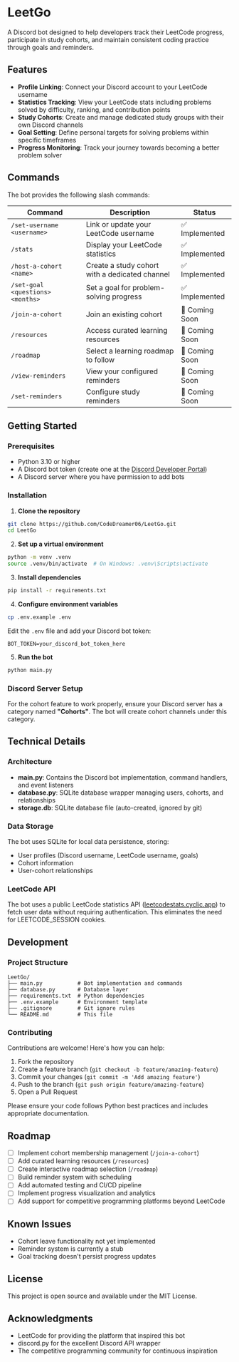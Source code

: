 # LeetGo

A Discord bot designed to help developers track their LeetCode progress, participate in study cohorts, and maintain consistent coding practice through goals and reminders.

## Features

- **Profile Linking**: Connect your Discord account to your LeetCode username
- **Statistics Tracking**: View your LeetCode stats including problems solved by difficulty, ranking, and contribution points
- **Study Cohorts**: Create and manage dedicated study groups with their own Discord channels
- **Goal Setting**: Define personal targets for solving problems within specific timeframes
- **Progress Monitoring**: Track your journey towards becoming a better problem solver

## Commands

The bot provides the following slash commands:

| Command | Description | Status |
|---------|-------------|--------|
| `/set-username <username>` | Link or update your LeetCode username | ✅ Implemented |
| `/stats` | Display your LeetCode statistics | ✅ Implemented |
| `/host-a-cohort <name>` | Create a study cohort with a dedicated channel | ✅ Implemented |
| `/set-goal <questions> <months>` | Set a goal for problem-solving progress | ✅ Implemented |
| `/join-a-cohort` | Join an existing cohort | 🚧 Coming Soon |
| `/resources` | Access curated learning resources | 🚧 Coming Soon |
| `/roadmap` | Select a learning roadmap to follow | 🚧 Coming Soon |
| `/view-reminders` | View your configured reminders | 🚧 Coming Soon |
| `/set-reminders` | Configure study reminders | 🚧 Coming Soon |

## Getting Started

### Prerequisites

- Python 3.10 or higher
- A Discord bot token (create one at the [Discord Developer Portal](https://discord.com/developers/applications))
- A Discord server where you have permission to add bots

### Installation

1. **Clone the repository**

```bash
git clone https://github.com/CodeDreamer06/LeetGo.git
cd LeetGo
```

2. **Set up a virtual environment**

```bash
python -m venv .venv
source .venv/bin/activate  # On Windows: .venv\Scripts\activate
```

3. **Install dependencies**

```bash
pip install -r requirements.txt
```

4. **Configure environment variables**

```bash
cp .env.example .env
```

Edit the `.env` file and add your Discord bot token:

```
BOT_TOKEN=your_discord_bot_token_here
```

5. **Run the bot**

```bash
python main.py
```

### Discord Server Setup

For the cohort feature to work properly, ensure your Discord server has a category named **"Cohorts"**. The bot will create cohort channels under this category.

## Technical Details

### Architecture

- **main.py**: Contains the Discord bot implementation, command handlers, and event listeners
- **database.py**: SQLite database wrapper managing users, cohorts, and relationships
- **storage.db**: SQLite database file (auto-created, ignored by git)

### Data Storage

The bot uses SQLite for local data persistence, storing:
- User profiles (Discord username, LeetCode username, goals)
- Cohort information
- User-cohort relationships

### LeetCode API

The bot uses a public LeetCode statistics API ([leetcodestats.cyclic.app](https://leetcodestats.cyclic.app)) to fetch user data without requiring authentication. This eliminates the need for LEETCODE_SESSION cookies.

## Development

### Project Structure

```
LeetGo/
├── main.py           # Bot implementation and commands
├── database.py       # Database layer
├── requirements.txt  # Python dependencies
├── .env.example      # Environment template
├── .gitignore        # Git ignore rules
└── README.md         # This file
```

### Contributing

Contributions are welcome! Here's how you can help:

1. Fork the repository
2. Create a feature branch (`git checkout -b feature/amazing-feature`)
3. Commit your changes (`git commit -m 'Add amazing feature'`)
4. Push to the branch (`git push origin feature/amazing-feature`)
5. Open a Pull Request

Please ensure your code follows Python best practices and includes appropriate documentation.

## Roadmap

- [ ] Implement cohort membership management (`/join-a-cohort`)
- [ ] Add curated learning resources (`/resources`)
- [ ] Create interactive roadmap selection (`/roadmap`)
- [ ] Build reminder system with scheduling
- [ ] Add automated testing and CI/CD pipeline
- [ ] Implement progress visualization and analytics
- [ ] Add support for competitive programming platforms beyond LeetCode

## Known Issues

- Cohort leave functionality not yet implemented
- Reminder system is currently a stub
- Goal tracking doesn't persist progress updates

## License

This project is open source and available under the MIT License.

## Acknowledgments

- LeetCode for providing the platform that inspired this bot
- discord.py for the excellent Discord API wrapper
- The competitive programming community for continuous inspiration
